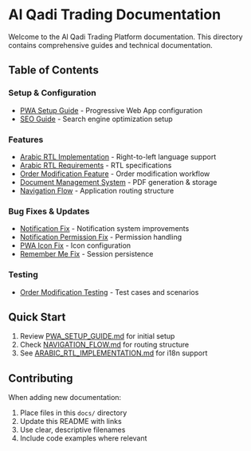 
# Al Qadi Trading Documentation

Welcome to the Al Qadi Trading Platform documentation. This directory contains comprehensive guides and technical documentation.

## Table of Contents

### Setup & Configuration
- [PWA Setup Guide](./PWA_SETUP_GUIDE.md) - Progressive Web App configuration
- [SEO Guide](./SEO_GUIDE.md) - Search engine optimization setup

### Features
- [Arabic RTL Implementation](./ARABIC_RTL_IMPLEMENTATION.md) - Right-to-left language support
- [Arabic RTL Requirements](./ARABIC_RTL_REQUIREMENTS.md) - RTL specifications
- [Order Modification Feature](./ORDER_MODIFICATION_FEATURE.md) - Order modification workflow
- [Document Management System](./DOCUMENT_MANAGEMENT_SYSTEM.md) - PDF generation & storage
- [Navigation Flow](./NAVIGATION_FLOW.md) - Application routing structure

### Bug Fixes & Updates
- [Notification Fix](./NOTIFICATION_FIX.md) - Notification system improvements
- [Notification Permission Fix](./NOTIFICATION_PERMISSION_FIX.md) - Permission handling
- [PWA Icon Fix](./PWA_ICON_FIX.md) - Icon configuration
- [Remember Me Fix](./REMEMBER_ME_FIX.md) - Session persistence

### Testing
- [Order Modification Testing](./ORDER_MODIFICATION_TESTING.md) - Test cases and scenarios

## Quick Start

1. Review [PWA_SETUP_GUIDE.md](./PWA_SETUP_GUIDE.md) for initial setup
2. Check [NAVIGATION_FLOW.md](./NAVIGATION_FLOW.md) for routing structure
3. See [ARABIC_RTL_IMPLEMENTATION.md](./ARABIC_RTL_IMPLEMENTATION.md) for i18n support

## Contributing

When adding new documentation:
1. Place files in this `docs/` directory
2. Update this README with links
3. Use clear, descriptive filenames
4. Include code examples where relevant
